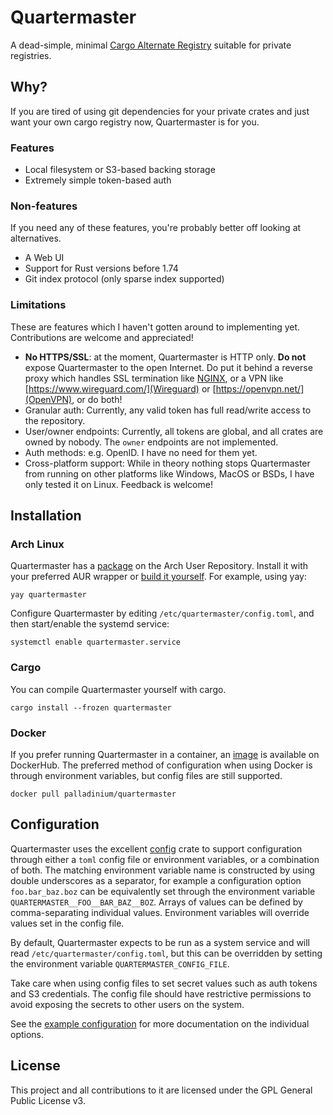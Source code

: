 # Quartermaster

A dead-simple, minimal [Cargo Alternate Registry](https://doc.rust-lang.org/cargo/reference/registries.html) suitable for private registries.

## Why?

If you are tired of using git dependencies for your private crates and just want your own cargo registry now, Quartermaster is for you.

### Features

- Local filesystem or S3-based backing storage
- Extremely simple token-based auth

### Non-features

If you need any of these features, you're probably better off looking at alternatives.

- A Web UI
- Support for Rust versions before 1.74
- Git index protocol (only sparse index supported)

### Limitations

These are features which I haven't gotten around to implementing yet. Contributions are welcome and appreciated!

- **No HTTPS/SSL**: at the moment, Quartermaster is HTTP only. **Do not** expose Quartermaster to the open Internet. Do put it behind a reverse proxy which handles SSL termination like [NGINX](http://nginx.org/), or a VPN like [https://www.wireguard.com/](Wireguard) or [https://openvpn.net/](OpenVPN), or do both!
- Granular auth: Currently, any valid token has full read/write access to the repository.
- User/owner endpoints: Currently, all tokens are global, and all crates are owned by nobody. The `owner` endpoints are not implemented.
- Auth methods: e.g. OpenID. I have no need for them yet.
- Cross-platform support: While in theory nothing stops Quartermaster from running on other platforms like Windows, MacOS or BSDs, I have only tested it on Linux. Feedback is welcome!

## Installation

### Arch Linux

Quartermaster has a [package](http://todo) on the Arch User Repository. Install it with your preferred AUR wrapper or [build it yourself](https://wiki.archlinux.org/title/Arch_User_Repository#Installing_and_upgrading_packages). For example, using yay:

```shell
yay quartermaster
```

Configure Quartermaster by editing `/etc/quartermaster/config.toml`, and then start/enable the systemd service:

```shell
systemctl enable quartermaster.service
```

### Cargo

You can compile Quartermaster yourself with cargo.

```shell
cargo install --frozen quartermaster
```

### Docker

If you prefer running Quartermaster in a container, an [image](https://hub.docker.com/r/palladinium/quartermaster) is available on DockerHub. The preferred method of configuration when using Docker is through environment variables, but config files are still supported.

```shell
docker pull palladinium/quartermaster
```

## Configuration

Quartermaster uses the excellent [config](https://github.com/mehcode/config-rs) crate to support configuration through either a `toml` config file or environment variables, or a combination of both. The matching environment variable name is constructed by using double underscores as a separator, for example a configuration option `foo.bar_baz.boz` can be equivalently set through the environment variable `QUARTERMASTER__FOO__BAR_BAZ__BOZ`. Arrays of values can be defined by comma-separating individual values. Environment variables will override values set in the config file.

By default, Quartermaster expects to be run as a system service and will read `/etc/quartermaster/config.toml`, but this can be overridden by setting the environment variable `QUARTERMASTER_CONFIG_FILE`.

Take care when using config files to set secret values such as auth tokens and S3 credentials. The config file should have restrictive permissions to avoid exposing the secrets to other users on the system.

See the [example configuration](examples/config.toml) for more documentation on the individual options.

## License

This project and all contributions to it are licensed under the GPL General Public License v3.
